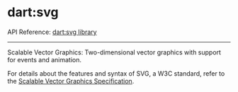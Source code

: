 # dart:svg

API Reference: [dart:svg library](https://api.dartlang.org/apidocs/channels/stable/dartdoc-viewer/dart-dom-svg) 

---

Scalable Vector Graphics:
Two-dimensional vector graphics with support for events and animation.

For details about the features and syntax of SVG, a W3C standard,
refer to the
[Scalable Vector Graphics Specification](http://www.w3.org/TR/SVG/).
